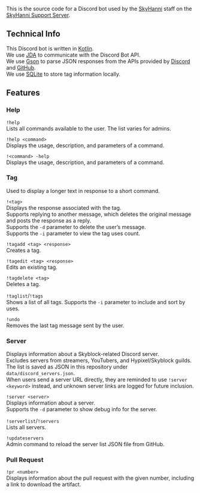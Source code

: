 This is the source code for a Discord bot used by the [SkyHanni](https://github.com/hannibal002/SkyHanni) staff on
the [SkyHanni Support Server](https://discord.gg/skyhanni-997079228510117908).

## Technical Info

This Discord bot is written in [Kotlin](https://kotlinlang.org/).  
We use [JDA](https://github.com/discord-jda/JDA) to communicate with the Discord Bot API.  
We use [Gson](https://github.com/google/gson) to parse JSON responses from the APIs provided
by [Discord](https://discord.com/developers/docs/intro) and [GitHub](https://docs.github.com/en/rest).  
We use [SQLite](https://www.sqlite.org/index.html) to store tag information locally.

## Features

### Help

`!help`  
Lists all commands available to the user. The list varies for admins.

`!help <command>`  
Displays the usage, description, and parameters of a command.

`!<command> -help`  
Displays the usage, description, and parameters of a command.

### Tag

Used to display a longer text in response to a short command.

`!<tag>`  
Displays the response associated with the tag.  
Supports replying to another message, which deletes the original message and posts the response as a reply.  
Supports the `-d` parameter to delete the user’s message.  
Supports the `-i` parameter to view the tag uses count.

`!tagadd <tag> <response>`  
Creates a tag.

`!tagedit <tag> <response>`  
Edits an existing tag.

`!tagdelete <tag>`  
Deletes a tag.

`!taglist`/`!tags`  
Shows a list of all tags.
Supports the `-i` parameter to include and sort by uses.

`!undo`  
Removes the last tag message sent by the user.

### Server

Displays information about a Skyblock-related Discord server.  
Excludes servers from streamers, YouTubers, and Hypixel/Skyblock guilds.  
The list is saved as JSON in this repository under `data/discord_servers.json`.  
When users send a server URL directly, they are reminded to use `!server <keyword>` instead, and unknown server links
are logged for future inclusion.

`!server <server>`  
Displays information about a server.  
Supports the `-d` parameter to show debug info for the server.

`!serverlist`/`!servers`  
Lists all servers.

`!updateservers`  
Admin command to reload the server list JSON file from GitHub.

### Pull Request

`!pr <number>`  
Displays information about the pull request with the given number, including a link to download the artifact.